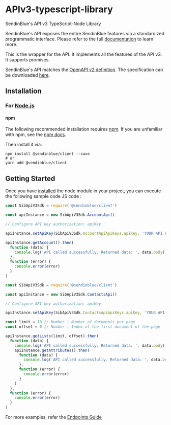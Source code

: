 # APIv3-typescript-library

SendinBlue's API v3 TypeScript-Node Library

SendinBlue's API exposes the entire SendinBlue features via a standardized programmatic interface. Please refer to the full [documentation](https://developers.sendinblue.com) to learn more.

This is the wrapper for the API. It implements all the features of the API v3. It supports promises.

SendinBlue's API matches the [OpenAPI v2 definition](https://www.openapis.org/). The specification can be downloaded [here](https://api.sendinblue.com/v3/swagger_definition.yml).

## Installation

### For [Node.js](https://nodejs.org/)

#### npm

The following recommended installation requires [npm](https://npmjs.org/). If you are unfamiliar with npm, see the [npm docs](https://npmjs.org/doc/).

Then install it via:

```shell
npm install @sendinblue/client --save
# or
yarn add @sendinblue/client
```

## Getting Started

Once you have [installed](#installation) the node module in your project, you can execute the following sample code JS code :

```javascript
const SibApiV3Sdk = require('@sendinblue/client')

const apiInstance = new SibApiV3Sdk.AccountApi()

// Configure API key authorization: apiKey

apiInstance.setApiKey(SibApiV3Sdk.AccountApiApiKeys.apiKey, 'YOUR API KEY')

apiInstance.getAccount().then(
  function (data) {
    console.log('API called successfully. Returned data: ', data.body)
  },
  function (error) {
    console.error(error)
  }
)
```

```javascript
const SibApiV3Sdk = require('@sendinblue/client')

const apiInstance = new SibApiV3Sdk.ContactsApi()

// Configure API key authorization: apiKey

apiInstance.setApiKey(SibApiV3Sdk.ContactsApiApiKeys.apiKey, 'YOUR API KEY')

const limit = 10 // Number | Number of documents per page
const offset = 0 // Number | Index of the first document of the page

apiInstance.getLists(limit, offset).then(
  function (data) {
    console.log('API called successfully. Returned data: ', data.body)
    apiInstance.getAttributes().then(
      function (data) {
        console.log('API called successfully. Returned data: ', data.body)
      },
      function (error) {
        console.error(error)
      }
    )
  },
  function (error) {
    console.error(error)
  }
)
```

For more examples, refer the [Endpoints Guide](https://developers.sendinblue.com/reference)
